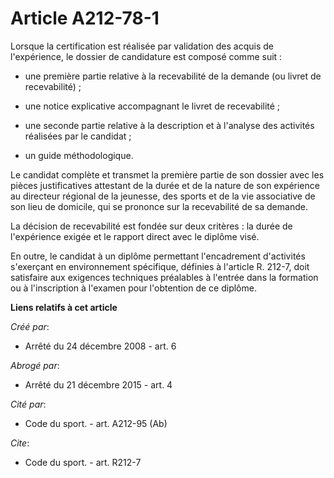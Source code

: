 # Article A212-78-1

Lorsque la certification est réalisée par validation des acquis de l'expérience, le dossier de candidature est composé comme
suit :

- une première partie relative à la recevabilité de la demande (ou livret de recevabilité) ;

- une notice explicative accompagnant le livret de recevabilité ;

- une seconde partie relative à la description et à l'analyse des activités réalisées par le candidat ;

- un guide méthodologique. 

Le candidat complète et transmet la première partie de son dossier avec les pièces justificatives attestant de la durée et de
la nature de son expérience au directeur régional de la jeunesse, des sports et de la vie associative de son lieu de
domicile, qui se prononce sur la recevabilité de sa demande. 

La décision de recevabilité est fondée sur deux critères : la durée de l'expérience exigée et le rapport direct avec le
diplôme visé. 

En outre, le candidat à un diplôme permettant l'encadrement d'activités s'exerçant en environnement spécifique, définies à
l'article R. 212-7, doit satisfaire aux exigences techniques préalables à l'entrée dans la formation ou à l'inscription à
l'examen pour l'obtention de ce diplôme.

**Liens relatifs à cet article**

_Créé par_:

  - Arrêté du 24 décembre 2008 - art. 6

_Abrogé par_:

  - Arrêté du 21 décembre 2015 - art. 4

_Cité par_:

  - Code du sport. - art. A212-95 (Ab)

_Cite_:

  - Code du sport. - art. R212-7
